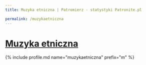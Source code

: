 ```yaml
---
title: Muzyka etniczna | Patromierz - statystyki Patronite.pl

permalink: /muzykaetniczna
---
```


# [Muzyka etniczna](https://patronite.pl/muzykaetniczna)

{% include profile.md name="muzykaetniczna" prefix="m" %}
